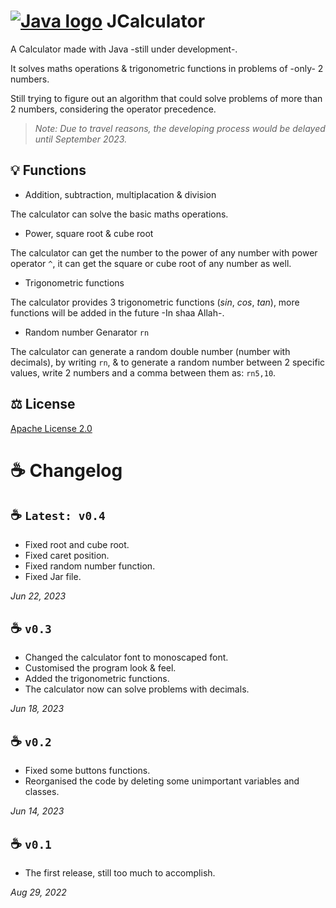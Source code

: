 # [![Java logo](https://github.com/iAhmadGad/Calculator.Java/blob/main/imgs/java-logo.png)]() JCalculator
A Calculator made with Java -still under development-.

It solves maths operations & trigonometric functions in problems of -only- 2 numbers.

Still trying to figure out an algorithm that could solve problems of more than 2 numbers, considering the operator precedence.

> _Note: Due to travel reasons, the developing process would be delayed until September 2023._

## 💡 Functions
- Addition, subtraction, multiplacation & division

The calculator can solve the basic maths operations.
- Power, square root & cube root

The calculator can get the number to the power of any number with power operator `^`, it can get the square or cube root of any number as well.
- Trigonometric functions

The calculator provides 3 trigonometric functions ($sin$, $cos$, $tan$), more functions will be added in the future -In shaa Allah-.
- Random number Genarator `rn`

The calculator can generate a random double number (number with decimals), by writing `rn`, & to generate a random number between 2 specific values, write 2 numbers and a comma between them as: `rn5,10`.
## ⚖️ License
[Apache License 2.0](https://github.com/iAhmadGad/JCalculator.Java/blob/main/LICENSE.txt)
# **☕ Changelog**
## ☕ `Latest: v0.4`
- Fixed root and cube root.
- Fixed caret position.
- Fixed random number function.
- Fixed Jar file.

_Jun 22, 2023_
## ☕ `v0.3`
- Changed the calculator font to monoscaped font.
- Customised the program look & feel.
- Added the trigonometric functions.
- The calculator now can solve problems with decimals.

_Jun 18, 2023_
## ☕ `v0.2`
- Fixed some buttons functions.
- Reorganised the code by deleting some unimportant variables and classes.

 _Jun 14, 2023_
## ☕ `v0.1`
- The first release, still too much to accomplish.

_Aug 29, 2022_
